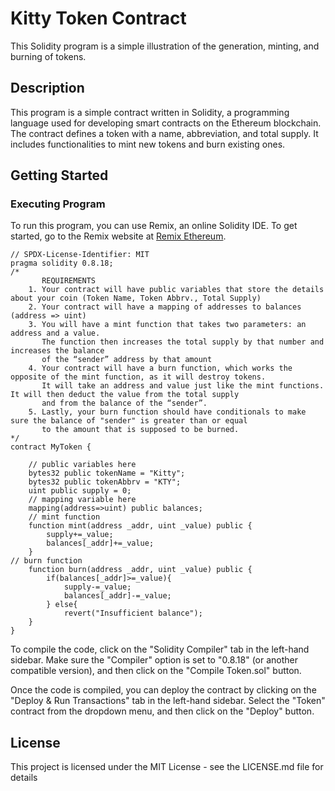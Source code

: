 # Kitty Token Contract

This Solidity program is a simple illustration of the generation, minting, and burning of tokens.

## Description

This program is a simple contract written in Solidity, a programming language used for developing smart contracts on the Ethereum blockchain. The contract defines a token with a name, abbreviation, and total supply. It includes functionalities to mint new tokens and burn existing ones.

## Getting Started

### Executing Program

To run this program, you can use Remix, an online Solidity IDE. To get started, go to the Remix website at [Remix Ethereum](https://remix.ethereum.org/).

```solidity
// SPDX-License-Identifier: MIT
pragma solidity 0.8.18;
/*
       REQUIREMENTS
    1. Your contract will have public variables that store the details about your coin (Token Name, Token Abbrv., Total Supply)
    2. Your contract will have a mapping of addresses to balances (address => uint)
    3. You will have a mint function that takes two parameters: an address and a value. 
       The function then increases the total supply by that number and increases the balance 
       of the “sender” address by that amount
    4. Your contract will have a burn function, which works the opposite of the mint function, as it will destroy tokens. 
       It will take an address and value just like the mint functions. It will then deduct the value from the total supply 
       and from the balance of the “sender”.
    5. Lastly, your burn function should have conditionals to make sure the balance of "sender" is greater than or equal 
       to the amount that is supposed to be burned.
*/
contract MyToken {
  
    // public variables here
    bytes32 public tokenName = "Kitty";
    bytes32 public tokenAbbrv = "KTY";
    uint public supply = 0;
    // mapping variable here
    mapping(address=>uint) public balances;
    // mint function
    function mint(address _addr, uint _value) public {
        supply+=_value;
        balances[_addr]+=_value;
    }
// burn function
    function burn(address _addr, uint _value) public {
        if(balances[_addr]>=_value){
            supply-=_value;
            balances[_addr]-=_value;
        } else{
            revert("Insufficient balance");
    }
}
```
To compile the code, click on the "Solidity Compiler" tab in the left-hand sidebar. Make sure the "Compiler" option is set to "0.8.18" (or another compatible version), and then click on the "Compile Token.sol" button.

Once the code is compiled, you can deploy the contract by clicking on the "Deploy & Run Transactions" tab in the left-hand sidebar. Select the "Token" contract from the dropdown menu, and then click on the "Deploy" button.

## License
This project is licensed under the MIT License - see the LICENSE.md file for details
